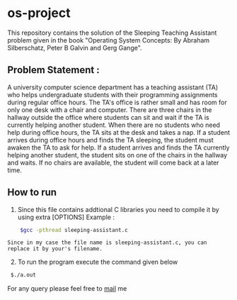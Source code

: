 # os-project
This repository contains the solution of the Sleeping Teaching Assistant problem given in the book "Operating System Concepts: By Abraham Silberschatz, Peter B Galvin and Gerg Gange".

## Problem Statement : 

A university computer science department has a teaching assistant (TA) who helps undergraduate students with their programming assignments during regular office hours. The TA's office is rather small and has room for only one desk with a chair and computer. There are three chairs in the hallway outside the office where students can sit and wait if the TA is currently helping another student. When there are no students who need help during office hours, the TA sits at the desk and takes a nap. If a student arrives during office hours and finds the TA sleeping, the student must awaken the TA to ask for help. If a student arrives and finds the TA currently helping another student, the student sits on one of the chairs in the hallway and waits. If no chairs are available, the student will come back at a later time.

## How to run
 

 1.  Since this file contains addtional C libraries you need to compile it by using extra [OPTIONS]
  Example : 
  ```bash
	  $gcc -pthread sleeping-assistant.c
  ``` 
	Since in my case the file name is sleeping-assistant.c, you can replace it by your's filename.
2. To run the program execute the command given below
  ```bash
   $./a.out
  ```
  
  For any query please feel free to [mail](mailto:atharvu1@gmail.com) me
